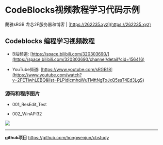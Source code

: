 # CodeBlocks视频教程学习代码示例

蘭雅sRGB 龙芯2F服务器和博客 | [https://262235.xyz](https://262235.xyz)

## Codeblocks 编程学习视频教程
- B站频道: [https://space.bilibili.com/320303690/](https://space.bilibili.com/320303690/channel/detail?cid=156416)

- YouTube频道: [https://www.youtube.com/sRGB18](https://www.youtube.com/watch?v=2FETiwhLEBQ&list=PLPidIcmhqWuTMftNgToJxQ5ssT4Ed3LgS)

### 源码和程序图片
- 001_ResEdit_Test

- 002_WinAPI32

![](https://262235.xyz/img/cbstudy/001_ResEdit_Test.png)

----
**github项目**   https://github.com/hongwenjun/cbstudy
